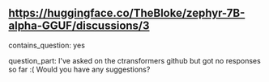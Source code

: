 ## https://huggingface.co/TheBloke/zephyr-7B-alpha-GGUF/discussions/3

contains_question: yes

question_part: I've asked on the ctransformers github but got no responses so far :( Would you have any suggestions?
